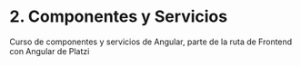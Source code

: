 # 2. Componentes y Servicios
Curso de componentes y servicios de Angular, parte de la ruta de Frontend con Angular de Platzi
